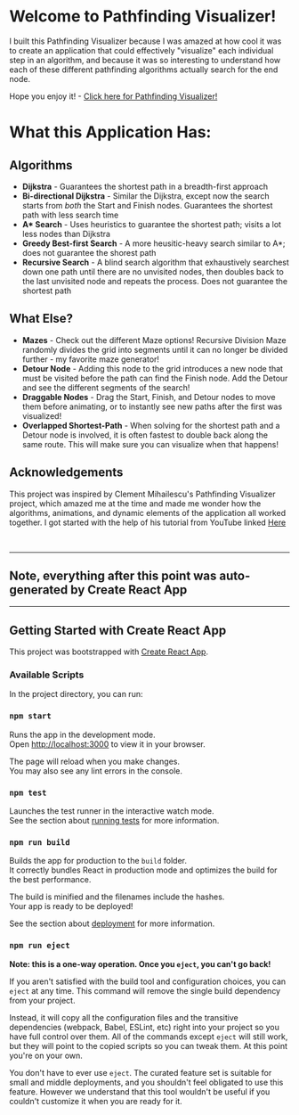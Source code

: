 # Welcome to Pathfinding Visualizer!

I built this Pathfinding Visualizer because I was amazed at how cool it was to create an application that could effectively "visualize" each individual step in an algorithm, and because it was so interesting to understand how each of these different pathfinding algorithms actually search for the end node.

Hope you enjoy it! - [Click here for Pathfinding Visualizer!](https://natedddd.github.io/Path_Finder_Animation/)



# What this Application Has:

## Algorithms

- **Dijkstra** - Guarantees the shortest path in a breadth-first approach
- **Bi-directional Dijkstra** - Similar the Dijkstra, except now the search starts from *both* the Start and Finish nodes. Guarantees the shortest path with less search time
- **A\* Search** - Uses heuristics to guarantee the shortest path; visits a lot less nodes than Dijkstra
- **Greedy Best-first Search** - A more heusitic-heavy search similar to A*; does not guarantee the shorest path
- **Recursive Search** - A blind search algorithm that exhaustively searchest down one path until there are no unvisited nodes, then doubles back to the last unvisited node and repeats the process. Does not guarantee the shortest path



## What Else?

- **Mazes** - Check out the different Maze options! Recursive Division Maze randomly divides the grid into segments until it can no longer be divided further - my favorite maze generator!
- **Detour Node** - Adding this node to the grid introduces a new node that must be visited before the path can find the Finish node. Add the Detour and see the different segments of the search!
- **Draggable Nodes** - Drag the Start, Finish, and Detour nodes to move them before animating, or to instantly see new paths after the first was visualized!
- **Overlapped Shortest-Path** - When solving for the shortest path and a Detour node is involved, it is often fastest to double back along the same route. This will make sure you can visualize when that happens!



## Acknowledgements

This project was inspired by Clement Mihailescu's Pathfinding Visualizer project, which amazed me at the time and made me wonder how the algorithms, animations, and dynamic elements of the application all worked together. I got started with the help of his tutorial from YouTube linked [Here](https://www.youtube.com/watch?v=msttfIHHkak) 



<br>

---
## Note, everything after this point was auto-generated by Create React App
---

## Getting Started with Create React App

This project was bootstrapped with [Create React App](https://github.com/facebook/create-react-app).

### Available Scripts

In the project directory, you can run:

### `npm start`

Runs the app in the development mode.\
Open [http://localhost:3000](http://localhost:3000) to view it in your browser.

The page will reload when you make changes.\
You may also see any lint errors in the console.

### `npm test`

Launches the test runner in the interactive watch mode.\
See the section about [running tests](https://facebook.github.io/create-react-app/docs/running-tests) for more information.

### `npm run build`

Builds the app for production to the `build` folder.\
It correctly bundles React in production mode and optimizes the build for the best performance.

The build is minified and the filenames include the hashes.\
Your app is ready to be deployed!

See the section about [deployment](https://facebook.github.io/create-react-app/docs/deployment) for more information.

### `npm run eject`

**Note: this is a one-way operation. Once you `eject`, you can't go back!**

If you aren't satisfied with the build tool and configuration choices, you can `eject` at any time. This command will remove the single build dependency from your project.

Instead, it will copy all the configuration files and the transitive dependencies (webpack, Babel, ESLint, etc) right into your project so you have full control over them. All of the commands except `eject` will still work, but they will point to the copied scripts so you can tweak them. At this point you're on your own.

You don't have to ever use `eject`. The curated feature set is suitable for small and middle deployments, and you shouldn't feel obligated to use this feature. However we understand that this tool wouldn't be useful if you couldn't customize it when you are ready for it.